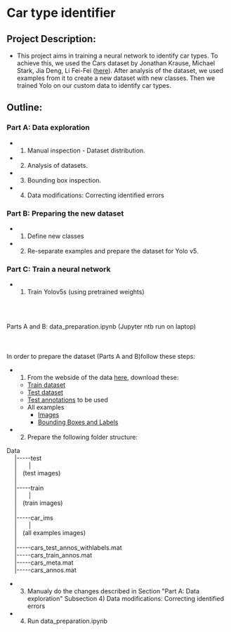 # Car type identifier

## Project Description:

- This project aims in training a neural network to identify car types. To achieve this, we used the Cars dataset by Jonathan Krause, Michael Stark, Jia Deng, Li Fei-Fei ([here](https://ai.stanford.edu/~jkrause/cars/car_dataset.html)). After analysis of the dataset, we used examples from it to create a new dataset with new classes. Then we trained Yolo on our custom data to identify car types.

## Outline:

### Part A: Data exploration

- 1) Manual inspection - Dataset distribution.
- 2) Analysis of datasets.
- 3) Bounding box inspection.
- 4) Data modifications: Correcting identified errors

### Part B: Preparing the new dataset

- 1) Define new classes
- 2) Re-separate examples and prepare the dataset for Yolo v5.

### Part C: Train a neural network

- 1) Train Yolov5s (using pretrained weights)
</br>
</br>


Parts A and B: data_preparation.ipynb (Jupyter ntb run on laptop) </br>
</br>
</br>
</br>
In order to prepare the dataset (Parts A and B)follow these steps:

- 1) From the webside of the data [here](https://ai.stanford.edu/~jkrause/cars/car_dataset.html), download these:</br>
   - [Train dataset](http://ai.stanford.edu/~jkrause/car196/cars_train.tgz)</br>
   - [Test dataset](http://ai.stanford.edu/~jkrause/car196/cars_test.tgz)</br>
   - [Test annotations](http://ai.stanford.edu/~jkrause/car196/cars_test_annos_withlabels.mat) to be used</br>
   - All examples
       - [Images](http://ai.stanford.edu/~jkrause/car196/car_ims.tgz)</br>
       - [Bounding Boxes and Labels](http://ai.stanford.edu/~jkrause/car196/cars_annos.mat)</br>

        
- 2) Prepare the following folder structure:</br>

Data</br>
&emsp; |\-----test</br>
&emsp; |&emsp;&emsp;|</br>
&emsp; |&emsp;(test images) </br>
&emsp; |</br> 
&emsp; |\-----train</br>
&emsp; |&emsp;&emsp;|</br>
&emsp; |&emsp;(train images)</br> 
&emsp; |</br> 
&emsp; |\-----car_ims</br>
&emsp; |&emsp;&emsp;|</br>
&emsp; |&emsp;(all examples images) </br>
&emsp; |</br>
&emsp; |\-----cars_test_annos_withlabels.mat</br>
&emsp; |\-----cars_train_annos.mat</br>
&emsp; |\-----cars_meta.mat</br>
&emsp; |\-----cars_annos.mat</br>

 
 
- 3) Manualy do the changes described in Section "Part A: Data exploration" Subsection 4) Data modifications: Correcting identified errors


- 4) Run data_preparation.ipynb</br>
